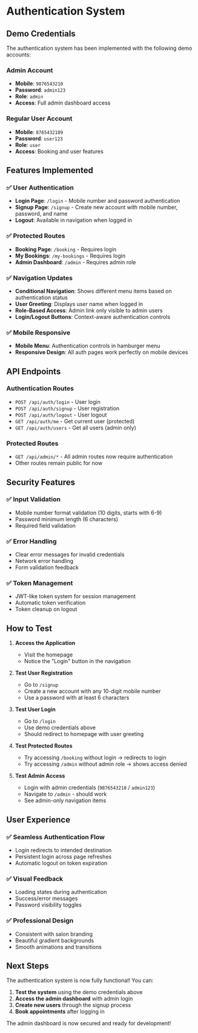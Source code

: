 # Authentication System

## Demo Credentials

The authentication system has been implemented with the following demo accounts:

### Admin Account
- **Mobile**: `9876543210`
- **Password**: `admin123`
- **Role**: `admin`
- **Access**: Full admin dashboard access

### Regular User Account
- **Mobile**: `8765432109`
- **Password**: `user123`
- **Role**: `user`
- **Access**: Booking and user features

## Features Implemented

### ✅ User Authentication
- **Login Page**: `/login` - Mobile number and password authentication
- **Signup Page**: `/signup` - Create new account with mobile number, password, and name
- **Logout**: Available in navigation when logged in

### ✅ Protected Routes
- **Booking Page**: `/booking` - Requires login
- **My Bookings**: `/my-bookings` - Requires login
- **Admin Dashboard**: `/admin` - Requires admin role

### ✅ Navigation Updates
- **Conditional Navigation**: Shows different menu items based on authentication status
- **User Greeting**: Displays user name when logged in
- **Role-Based Access**: Admin link only visible to admin users
- **Login/Logout Buttons**: Context-aware authentication controls

### ✅ Mobile Responsive
- **Mobile Menu**: Authentication controls in hamburger menu
- **Responsive Design**: All auth pages work perfectly on mobile devices

## API Endpoints

### Authentication Routes
- `POST /api/auth/login` - User login
- `POST /api/auth/signup` - User registration
- `POST /api/auth/logout` - User logout
- `GET /api/auth/me` - Get current user (protected)
- `GET /api/auth/users` - Get all users (admin only)

### Protected Routes
- `GET /api/admin/*` - All admin routes now require authentication
- Other routes remain public for now

## Security Features

### ✅ Input Validation
- Mobile number format validation (10 digits, starts with 6-9)
- Password minimum length (6 characters)
- Required field validation

### ✅ Error Handling
- Clear error messages for invalid credentials
- Network error handling
- Form validation feedback

### ✅ Token Management
- JWT-like token system for session management
- Automatic token verification
- Token cleanup on logout

## How to Test

1. **Access the Application**
   - Visit the homepage
   - Notice the "Login" button in the navigation

2. **Test User Registration**
   - Go to `/signup`
   - Create a new account with any 10-digit mobile number
   - Use a password with at least 6 characters

3. **Test User Login**
   - Go to `/login`
   - Use demo credentials above
   - Should redirect to homepage with user greeting

4. **Test Protected Routes**
   - Try accessing `/booking` without login → redirects to login
   - Try accessing `/admin` without admin role → shows access denied

5. **Test Admin Access**
   - Login with admin credentials (`9876543210` / `admin123`)
   - Navigate to `/admin` - should work
   - See admin-only navigation items

## User Experience

### ✅ Seamless Authentication Flow
- Login redirects to intended destination
- Persistent login across page refreshes
- Automatic logout on token expiration

### ✅ Visual Feedback
- Loading states during authentication
- Success/error messages
- Password visibility toggles

### ✅ Professional Design
- Consistent with salon branding
- Beautiful gradient backgrounds
- Smooth animations and transitions

## Next Steps

The authentication system is now fully functional! You can:

1. **Test the system** using the demo credentials above
2. **Access the admin dashboard** with admin login
3. **Create new users** through the signup process
4. **Book appointments** after logging in

The admin dashboard is now secured and ready for development!

